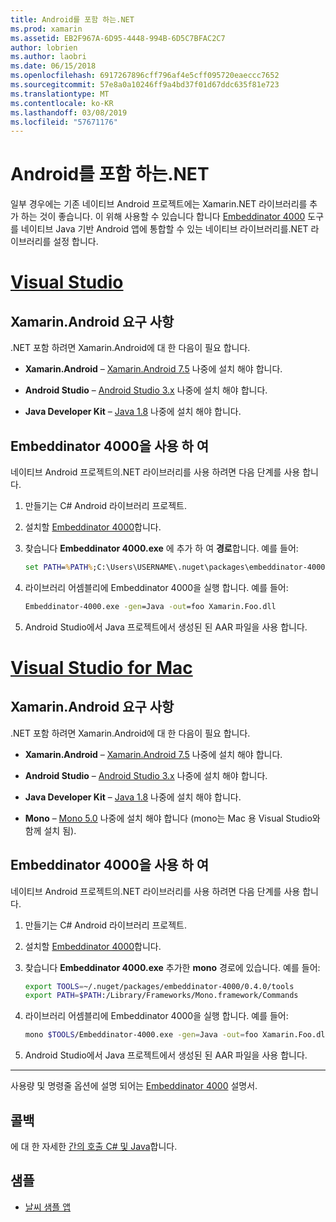 ```yaml
---
title: Android를 포함 하는.NET
ms.prod: xamarin
ms.assetid: EB2F967A-6D95-4448-994B-6D5C7BFAC2C7
author: lobrien
ms.author: laobri
ms.date: 06/15/2018
ms.openlocfilehash: 6917267896cff796af4e5cff095720eaeccc7652
ms.sourcegitcommit: 57e8a0a10246ff9a4bd37f01d67ddc635f81e723
ms.translationtype: MT
ms.contentlocale: ko-KR
ms.lasthandoff: 03/08/2019
ms.locfileid: "57671176"
---
```

# <a name="net-embedding-on-android"></a>Android를 포함 하는.NET

일부 경우에는 기존 네이티브 Android 프로젝트에는 Xamarin.NET 라이브러리를 추가 하는 것이 좋습니다. 이 위해 사용할 수 있습니다 합니다 [Embeddinator 4000](https://www.nuget.org/packages/Embeddinator-4000/) 도구를 네이티브 Java 기반 Android 앱에 통합할 수 있는 네이티브 라이브러리를.NET 라이브러리를 설정 합니다.

# <a name="visual-studiotabwindows"></a>[Visual Studio](#tab/windows)

## <a name="xamarinandroid-requirements"></a>Xamarin.Android 요구 사항

.NET 포함 하려면 Xamarin.Android에 대 한 다음이 필요 합니다.

-   **Xamarin.Android** &ndash; [Xamarin.Android 7.5](https://visualstudio.microsoft.com/xamarin/) 나중에 설치 해야 합니다.

-   **Android Studio** &ndash; [Android Studio 3.x](https://developer.android.com/studio/) 나중에 설치 해야 합니다.

-   **Java Developer Kit** &ndash; [Java 1.8](https://www.oracle.com/technetwork/java/javase/downloads/jdk8-downloads-2133151.html) 나중에 설치 해야 합니다.


## <a name="using-embeddinator-4000"></a>Embeddinator 4000을 사용 하 여

네이티브 Android 프로젝트의.NET 라이브러리를 사용 하려면 다음 단계를 사용 합니다.

1.  만들기는 C# Android 라이브러리 프로젝트.

2.  설치할 [Embeddinator 4000](https://www.nuget.org/packages/Embeddinator-4000/)합니다.

3.  찾습니다 **Embeddinator 4000.exe** 에 추가 하 여 **경로**합니다. 예를 들어:

    ```cmd
    set PATH=%PATH%;C:\Users\USERNAME\.nuget\packages\embeddinator-4000\0.4.0\tools
    ```

4.  라이브러리 어셈블리에 Embeddinator 4000을 실행 합니다. 예를 들어:

    ```cmd
    Embeddinator-4000.exe -gen=Java -out=foo Xamarin.Foo.dll
    ```

5.  Android Studio에서 Java 프로젝트에서 생성된 된 AAR 파일을 사용 합니다.


# <a name="visual-studio-for-mactabmacos"></a>[Visual Studio for Mac](#tab/macos)

## <a name="xamarinandroid-requirements"></a>Xamarin.Android 요구 사항

.NET 포함 하려면 Xamarin.Android에 대 한 다음이 필요 합니다.

-   **Xamarin.Android** &ndash; [Xamarin.Android 7.5](https://visualstudio.microsoft.com/xamarin/) 나중에 설치 해야 합니다.

-   **Android Studio** &ndash; [Android Studio 3.x](https://developer.android.com/studio/) 나중에 설치 해야 합니다.

-   **Java Developer Kit** &ndash; [Java 1.8](https://www.oracle.com/technetwork/java/javase/downloads/jdk8-downloads-2133151.html) 나중에 설치 해야 합니다.

-   **Mono** &ndash; [Mono 5.0](https://www.mono-project.com/download/) 나중에 설치 해야 합니다 (mono는 Mac 용 Visual Studio와 함께 설치 됨).


## <a name="using-embeddinator-4000"></a>Embeddinator 4000을 사용 하 여

네이티브 Android 프로젝트의.NET 라이브러리를 사용 하려면 다음 단계를 사용 합니다.

1.  만들기는 C# Android 라이브러리 프로젝트.

2.  설치할 [Embeddinator 4000](https://www.nuget.org/packages/Embeddinator-4000/)합니다.

3.  찾습니다 **Embeddinator 4000.exe** 추가한 **mono** 경로에 있습니다. 예를 들어:

    ```bash
    export TOOLS=~/.nuget/packages/embeddinator-4000/0.4.0/tools
    export PATH=$PATH:/Library/Frameworks/Mono.framework/Commands
    ```

4.  라이브러리 어셈블리에 Embeddinator 4000을 실행 합니다. 예를 들어:

    ```bash
    mono $TOOLS/Embeddinator-4000.exe -gen=Java -out=foo Xamarin.Foo.dll
    ```

5.  Android Studio에서 Java 프로젝트에서 생성된 된 AAR 파일을 사용 합니다.

-----

사용량 및 명령줄 옵션에 설명 되어는 [Embeddinator 4000](https://github.com/mono/Embeddinator-4000/blob/master/Usage.md#java--c) 설명서.


## <a name="callbacks"></a>콜백

에 대 한 자세한 [간의 호출 C# 및 Java](callbacks.md)합니다.

## <a name="samples"></a>샘플

* [날씨 샘플 앱](https://github.com/jamesmontemagno/embeddinator-weather)
